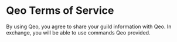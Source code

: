 # Qeo Terms of Service 
By using Qeo, you agree to share your guild information with Qeo. In exchange, you will be able to use commands Qeo provided.
